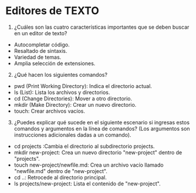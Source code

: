 # Editores de TEXTO

1. ¿Cuáles son las cuatro características importantes que se deben buscar en un editor de texto?
- Autocompletar código.
- Resaltado de sintaxis.
- Variedad de temas.
- Amplia selección de extensiones.
2. ¿Qué hacen los siguientes comandos?
- pwd (Print Working Directory): Indica el directorio actual.
- ls (List): Lista los archivos y directorios.
- cd (Change Directories): Mover a otro directorio.
- mkdir (Make Directory): Crear un nuevo directorio.
- touch: Crear archivos vacíos.
3. ¿Puedes explicar qué sucede en el siguiente escenario si ingresas estos comandos y argumentos en la línea de comandos? (Los argumentos son instrucciones adicionales dadas a un comando).
- cd projects :Cambia el directorio al subdirectorio projects.
- mkdir new-project: Crea un nuevo directorio "new-project" dentro de "projects".
- touch new-project/newfile.md: Crea un archivo vacío llamado "newfile.md" dentro de "new-project".
- cd ..: Retrocede al directorio principal.
- ls projects/new-project: Lista el contenido de "new-project".
